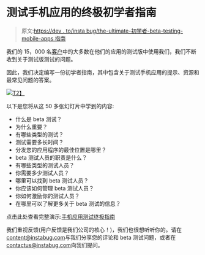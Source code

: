 # 测试手机应用的终极初学者指南

> 原文:[https://dev . to/insta bug/the-ultimate-初学者-beta-testing-mobile-apps 指南](https://dev.to/instabug/the-ultimate-beginners-guide-for-beta-testing-mobile-apps)

我们的 15，000 名[客户](https://instabug.com/customers?utm_source=devto&utm_medium=&utm_campaign=post&utm_content=betatestingslides)中的大多数在他们的应用的测试版中使用我们，我们不断收到关于测试版测试的问题。

因此，我们决定编写一份初学者指南，其中包含关于测试手机应用的提示、资源和最常见问题的答案。

[![](../Images/42e884272e3b1a7f417088234bb3baf9.png)T2】](https://www.slideshare.net/Instabug/the-ultimate-beginners-guide-for-beta-testing-mobile-apps-79634773?utm_source=devto&utm_medium=&utm_campaign=post&utm_content=betatestingslides)

以下是您将从这 50 多张幻灯片中学到的内容:

*   什么是 beta 测试？
*   为什么重要？
*   有哪些类型的测试？
*   测试需要多长时间？
*   分发您的应用程序的最佳位置是哪里？
*   beta 测试人员的职责是什么？
*   有哪些类型的测试人员？
*   你需要多少测试人员？
*   哪里可以找到 beta 测试人员？
*   你应该如何管理 beta 测试人员？
*   你如何激励你的测试人员？
*   在哪里可以了解更多关于 beta 测试的信息？

点击此处查看完整演示:[手机应用测试终极指南](https://www.slideshare.net/Instabug/the-ultimate-beginners-guide-for-beta-testing-mobile-apps-79634773?utm_source=devto&utm_medium=&utm_campaign=post&utm_content=betatestingslides)

我们重视反馈(用户反馈是我们公司的核心！)，我们也很想听听你的。请在[content@instabug.com](mailto:content@instabug.com)与我们分享您的评论和 beta 测试问题，或者在[contactus@instabug.com](mailto:contactus@instabug.com)向我们提问。